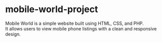 # mobile-world-project
Mobile World is a simple website built using HTML, CSS, and PHP.  
It allows users to view mobile phone listings with a clean and responsive design.
